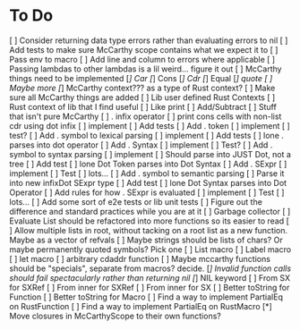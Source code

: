 # To Do
[ ] Consider returning data type errors rather than evaluating errors to nil
[ ] Add tests to make sure McCarthy scope contains what we expect it to
[ ] Pass env to macro
[ ] Add line and column to errors where applicable
[ ] Passing lambdas to other lambdas is a lil weird... figure it out
[ ] McCarthy things need to be implemented
    [*] Car
    [*] Cons
    [*] Cdr
    [*] Equal
    [*] quote
    [ ] Maybe more
    [*] McCarthy context??? as a type of Rust context?
    [ ] Make sure all McCarthy things are added
[ ] Lib user defined Rust Contexts
[ ] Rust context of lib that I find useful
    [ ] Like print
    [ ] Add/Subtract
    [ ] Stuff that isn't pure McCarthy
[ ] . infix operator
    [ ] print cons cells with non-list cdr using dot infix
        [ ] implement
        [ ] Add tests
    [ ] Add . token
        [ ] implement
        [ ] test?
    [ ] Add . symbol to lexical parsing
        [ ] implement
        [ ] Add tests
            [ ] lone . parses into dot operator
    [ ] Add . Syntax
        [ ] implement
        [ ] Test?
    [ ] Add . symbol to syntax parsing
        [ ] implement
            [ ] Should parse into JUST Dot, not a tree
        [ ] Add test
             [ ] lone Dot Token parses into Dot Syntax
    [ ] Add . SExpr
        [ ] implement
        [ ] Test
            [ ] lots...
    [ ] Add . symbol to semantic parsing
        [ ] Parse it into new infixDot SExpr type
        [ ] Add test
            [ ] lone Dot Syntax parses into Dot Operator
    [ ] Add rules for how . SExpr is evaluated
        [ ] implement
        [ ] Test
            [ ] lots...
    [ ] Add some sort of e2e tests or lib unit tests
        [ ] Figure out the difference and standard practices while you are at it
[ ] Garbage collector
[ ] Evaluate List should be refactored into more functions so its easier to read
[ ] Allow multiple lists in root, without tacking on a root list as a new
    function. Maybe as a vector of refvals
[ ] Maybe strings should be lists of chars? Or maybe permanently quoted symbols?
    Pick one
[ ] List macro
[ ] Label macro
[ ] let macro
[ ] arbitrary cdaddr function
[ ] Maybe mccarthy functions should be "specials", separate from macros?
    decide.
[*] Invalid function calls should fail spectacularly rather than returning nil
[*] NIL keyword
[ ] From SX for SXRef
[ ] From inner for SXRef
[ ] From inner for SX
[ ] Better toString for Function
[ ] Better toString for Macro
[ ] Find a way to implement PartialEq on RustFunction
[ ] Find a way to implement PartialEq on RustMacro
[*] Move closures in McCarthyScope to their own functions?
